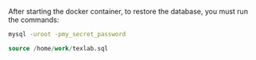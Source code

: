 After starting the docker container, to restore the database, you must run the commands:

```bash
mysql -uroot -pmy_secret_password
```


```sql
source /home/work/texlab.sql
```